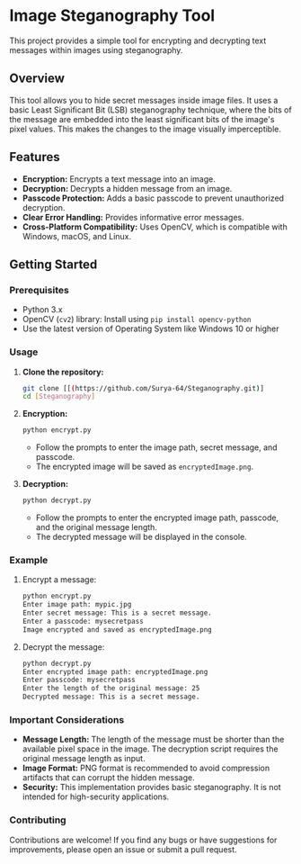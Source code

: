 # Image Steganography Tool

This project provides a simple tool for encrypting and decrypting text messages within images using steganography.

## Overview

This tool allows you to hide secret messages inside image files. It uses a basic Least Significant Bit (LSB) steganography technique, where the bits of the message are embedded into the least significant bits of the image's pixel values. This makes the changes to the image visually imperceptible.

## Features

* **Encryption:** Encrypts a text message into an image.
* **Decryption:** Decrypts a hidden message from an image.
* **Passcode Protection:** Adds a basic passcode to prevent unauthorized decryption.
* **Clear Error Handling:** Provides informative error messages.
* **Cross-Platform Compatibility:** Uses OpenCV, which is compatible with Windows, macOS, and Linux.

## Getting Started

### Prerequisites

* Python 3.x
* OpenCV (`cv2`) library: Install using `pip install opencv-python`
* Use the latest version of Operating System like Windows 10 or higher

### Usage

1.  **Clone the repository:**

    ```bash
    git clone [[(https://github.com/Surya-64/Steganography.git)]
    cd [Steganography]
    ```

2.  **Encryption:**

    ```bash
    python encrypt.py
    ```

    * Follow the prompts to enter the image path, secret message, and passcode.
    * The encrypted image will be saved as `encryptedImage.png`.

3.  **Decryption:**

    ```bash
    python decrypt.py
    ```

    * Follow the prompts to enter the encrypted image path, passcode, and the original message length.
    * The decrypted message will be displayed in the console.

### Example

1.  Encrypt a message:

    ```bash
    python encrypt.py
    Enter image path: mypic.jpg
    Enter secret message: This is a secret message.
    Enter a passcode: mysecretpass
    Image encrypted and saved as encryptedImage.png
    ```

2.  Decrypt the message:

    ```bash
    python decrypt.py
    Enter encrypted image path: encryptedImage.png
    Enter passcode: mysecretpass
    Enter the length of the original message: 25
    Decrypted message: This is a secret message.
    ```

### Important Considerations

* **Message Length:** The length of the message must be shorter than the available pixel space in the image. The decryption script requires the original message length as input.
* **Image Format:** PNG format is recommended to avoid compression artifacts that can corrupt the hidden message.
* **Security:** This implementation provides basic steganography. It is not intended for high-security applications.

### Contributing

Contributions are welcome! If you find any bugs or have suggestions for improvements, please open an issue or submit a pull request.
